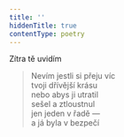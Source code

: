 ```yaml
---
title: ''
hiddenTitle: true
contentType: poetry
---
```


<section>

>   

</section>

<section>

>   

</section>

<section>

Zítra tě uvidím

> Nevím jestli si přeju víc  
> tvoji dřívější krásu  
> nebo abys ji utratil  
> sešel a ztloustnul  
> jen jeden v řadě —  
> a já byla v bezpečí

</section>
